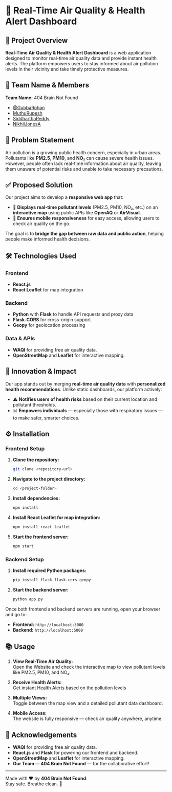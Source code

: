 # 🌿 Real-Time Air Quality & Health Alert Dashboard

## 📌 Project Overview

**Real-Time Air Quality & Health Alert Dashboard** is a web application designed to monitor real-time air quality data and provide instant health alerts. The platform empowers users to stay informed about air pollution levels in their vicinity and take timely protective measures.

## 🧠 Team Name & Members

**Team Name:** 404 Brain Not Found

- [@GubbaRohan](https://github.com/Rohan7511)
- [MuthuRupesh](https://github.com/MR7star)
- [SiddharthaReddy](https://github.com/saisidd07amrita)
- [NikhilJonesA](https://github.com/Nikhil-Jones)  

## 🚨 Problem Statement

Air pollution is a growing public health concern, especially in urban areas. Pollutants like **PM2.5**, **PM10**, and **NO₂** can cause severe health issues. However, people often lack real-time information about air quality, leaving them unaware of potential risks and unable to take necessary precautions.

## ✅ Proposed Solution

Our project aims to develop a **responsive web app** that:

- 📍 **Displays real-time pollutant levels** (PM2.5, PM10, NO₂, etc.) on an **interactive map** using public APIs like **OpenAQ** or **AirVisual**.  
- 📲 **Ensures mobile responsiveness** for easy access, allowing users to check air quality on the go.  

The goal is to **bridge the gap between raw data and public action**, helping people make informed health decisions.

## 🛠️ Technologies Used

### Frontend
- **React.js**
- **React Leaflet** for map integration

### Backend
- **Python** with **Flask** to handle API requests and proxy data
- **Flask-CORS** for cross-origin support
- **Geopy** for geolocation processing

### Data & APIs
- **WAQI** for providing free air quality data.
- **OpenStreetMap** and **Leaflet** for interactive mapping.

## 🚀 Innovation & Impact

Our app stands out by merging **real-time air quality data** with **personalized health recommendations**. Unlike static dashboards, our platform actively:

- ⚠️ **Notifies users of health risks** based on their current location and pollutant thresholds.  
- 📊 **Empowers individuals** — especially those with respiratory issues — to make safer, smarter choices.  

## ⚙️ Installation

### Frontend Setup
1. **Clone the repository:**
   ```bash
   git clone <repository-url>
   ```
2. **Navigate to the project directory:**
   ```bash
   cd <project-folder>
   ```
3. **Install dependencies:**
   ```bash
   npm install
   ```
4. **Install React Leaflet for map integration:**
   ```bash
   npm install react-leaflet
   ```
5. **Start the frontend server:**
   ```bash
   npm start
   ```

### Backend Setup
1. **Install required Python packages:**
   ```bash
   pip install flask flask-cors geopy
   ```
2. **Start the backend server:**
   ```bash
   python app.py
   ```

Once both frontend and backend servers are running, open your browser and go to:
- **Frontend:** `http://localhost:3000`
- **Backend:** `http://localhost:5000`

## 📚 Usage

1. **View Real-Time Air Quality:**  
   Open the Website and check the interactive map to view pollutant levels like PM2.5, PM10, and NO₂.

2. **Receive Health Alerts:**  
   Get instant Health Alerts based on the pollution levels

3. **Multiple Views:**  
   Toggle between the map view and a detailed pollutant data dashboard.

4. **Mobile Access:**  
   The website is fully responsive — check air quality anywhere, anytime.

## 🌟 Acknowledgements

- **WAQI** for providing free air quality data.
- **React.js** and **Flask** for powering our frontend and backend.
- **OpenStreetMap** and **Leaflet** for interactive mapping.
- **Our Team — 404 Brain Not Found** — for the collaborative effort!

---

Made with ❤️ by **404 Brain Not Found**.  
Stay safe. Breathe clean. 🌿
